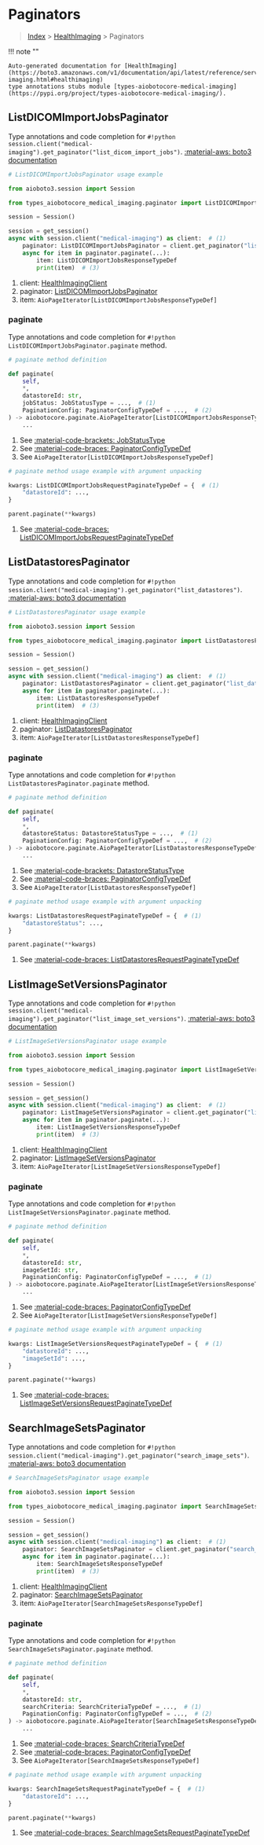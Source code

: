 # Paginators

> [Index](../README.md) > [HealthImaging](./README.md) > Paginators

!!! note ""

    Auto-generated documentation for [HealthImaging](https://boto3.amazonaws.com/v1/documentation/api/latest/reference/services/medical-imaging.html#healthimaging)
    type annotations stubs module [types-aiobotocore-medical-imaging](https://pypi.org/project/types-aiobotocore-medical-imaging/).

## ListDICOMImportJobsPaginator

Type annotations and code completion for `#!python session.client("medical-imaging").get_paginator("list_dicom_import_jobs")`.
[:material-aws: boto3 documentation](https://boto3.amazonaws.com/v1/documentation/api/latest/reference/services/medical-imaging/paginator/ListDICOMImportJobs.html#HealthImaging.Paginator.ListDICOMImportJobs)

```python
# ListDICOMImportJobsPaginator usage example

from aioboto3.session import Session

from types_aiobotocore_medical_imaging.paginator import ListDICOMImportJobsPaginator

session = Session()

session = get_session()
async with session.client("medical-imaging") as client:  # (1)
    paginator: ListDICOMImportJobsPaginator = client.get_paginator("list_dicom_import_jobs")  # (2)
    async for item in paginator.paginate(...):
        item: ListDICOMImportJobsResponseTypeDef
        print(item)  # (3)
```

1. client: [HealthImagingClient](./client.md)
2. paginator: [ListDICOMImportJobsPaginator](./paginators.md#listdicomimportjobspaginator)
3. item: `AioPageIterator[ListDICOMImportJobsResponseTypeDef]`


### paginate

Type annotations and code completion for `#!python ListDICOMImportJobsPaginator.paginate` method.

```python
# paginate method definition

def paginate(
    self,
    *,
    datastoreId: str,
    jobStatus: JobStatusType = ...,  # (1)
    PaginationConfig: PaginatorConfigTypeDef = ...,  # (2)
) -> aiobotocore.paginate.AioPageIterator[ListDICOMImportJobsResponseTypeDef]:  # (3)
    ...
```

1. See [:material-code-brackets: JobStatusType](./literals.md#jobstatustype)
2. See [:material-code-braces: PaginatorConfigTypeDef](./type_defs.md#paginatorconfigtypedef)
3. See `AioPageIterator[ListDICOMImportJobsResponseTypeDef]`


```python
# paginate method usage example with argument unpacking

kwargs: ListDICOMImportJobsRequestPaginateTypeDef = {  # (1)
    "datastoreId": ...,
}

parent.paginate(**kwargs)
```

1. See [:material-code-braces: ListDICOMImportJobsRequestPaginateTypeDef](./type_defs.md#listdicomimportjobsrequestpaginatetypedef)
## ListDatastoresPaginator

Type annotations and code completion for `#!python session.client("medical-imaging").get_paginator("list_datastores")`.
[:material-aws: boto3 documentation](https://boto3.amazonaws.com/v1/documentation/api/latest/reference/services/medical-imaging/paginator/ListDatastores.html#HealthImaging.Paginator.ListDatastores)

```python
# ListDatastoresPaginator usage example

from aioboto3.session import Session

from types_aiobotocore_medical_imaging.paginator import ListDatastoresPaginator

session = Session()

session = get_session()
async with session.client("medical-imaging") as client:  # (1)
    paginator: ListDatastoresPaginator = client.get_paginator("list_datastores")  # (2)
    async for item in paginator.paginate(...):
        item: ListDatastoresResponseTypeDef
        print(item)  # (3)
```

1. client: [HealthImagingClient](./client.md)
2. paginator: [ListDatastoresPaginator](./paginators.md#listdatastorespaginator)
3. item: `AioPageIterator[ListDatastoresResponseTypeDef]`


### paginate

Type annotations and code completion for `#!python ListDatastoresPaginator.paginate` method.

```python
# paginate method definition

def paginate(
    self,
    *,
    datastoreStatus: DatastoreStatusType = ...,  # (1)
    PaginationConfig: PaginatorConfigTypeDef = ...,  # (2)
) -> aiobotocore.paginate.AioPageIterator[ListDatastoresResponseTypeDef]:  # (3)
    ...
```

1. See [:material-code-brackets: DatastoreStatusType](./literals.md#datastorestatustype)
2. See [:material-code-braces: PaginatorConfigTypeDef](./type_defs.md#paginatorconfigtypedef)
3. See `AioPageIterator[ListDatastoresResponseTypeDef]`


```python
# paginate method usage example with argument unpacking

kwargs: ListDatastoresRequestPaginateTypeDef = {  # (1)
    "datastoreStatus": ...,
}

parent.paginate(**kwargs)
```

1. See [:material-code-braces: ListDatastoresRequestPaginateTypeDef](./type_defs.md#listdatastoresrequestpaginatetypedef)
## ListImageSetVersionsPaginator

Type annotations and code completion for `#!python session.client("medical-imaging").get_paginator("list_image_set_versions")`.
[:material-aws: boto3 documentation](https://boto3.amazonaws.com/v1/documentation/api/latest/reference/services/medical-imaging/paginator/ListImageSetVersions.html#HealthImaging.Paginator.ListImageSetVersions)

```python
# ListImageSetVersionsPaginator usage example

from aioboto3.session import Session

from types_aiobotocore_medical_imaging.paginator import ListImageSetVersionsPaginator

session = Session()

session = get_session()
async with session.client("medical-imaging") as client:  # (1)
    paginator: ListImageSetVersionsPaginator = client.get_paginator("list_image_set_versions")  # (2)
    async for item in paginator.paginate(...):
        item: ListImageSetVersionsResponseTypeDef
        print(item)  # (3)
```

1. client: [HealthImagingClient](./client.md)
2. paginator: [ListImageSetVersionsPaginator](./paginators.md#listimagesetversionspaginator)
3. item: `AioPageIterator[ListImageSetVersionsResponseTypeDef]`


### paginate

Type annotations and code completion for `#!python ListImageSetVersionsPaginator.paginate` method.

```python
# paginate method definition

def paginate(
    self,
    *,
    datastoreId: str,
    imageSetId: str,
    PaginationConfig: PaginatorConfigTypeDef = ...,  # (1)
) -> aiobotocore.paginate.AioPageIterator[ListImageSetVersionsResponseTypeDef]:  # (2)
    ...
```

1. See [:material-code-braces: PaginatorConfigTypeDef](./type_defs.md#paginatorconfigtypedef)
2. See `AioPageIterator[ListImageSetVersionsResponseTypeDef]`


```python
# paginate method usage example with argument unpacking

kwargs: ListImageSetVersionsRequestPaginateTypeDef = {  # (1)
    "datastoreId": ...,
    "imageSetId": ...,
}

parent.paginate(**kwargs)
```

1. See [:material-code-braces: ListImageSetVersionsRequestPaginateTypeDef](./type_defs.md#listimagesetversionsrequestpaginatetypedef)
## SearchImageSetsPaginator

Type annotations and code completion for `#!python session.client("medical-imaging").get_paginator("search_image_sets")`.
[:material-aws: boto3 documentation](https://boto3.amazonaws.com/v1/documentation/api/latest/reference/services/medical-imaging/paginator/SearchImageSets.html#HealthImaging.Paginator.SearchImageSets)

```python
# SearchImageSetsPaginator usage example

from aioboto3.session import Session

from types_aiobotocore_medical_imaging.paginator import SearchImageSetsPaginator

session = Session()

session = get_session()
async with session.client("medical-imaging") as client:  # (1)
    paginator: SearchImageSetsPaginator = client.get_paginator("search_image_sets")  # (2)
    async for item in paginator.paginate(...):
        item: SearchImageSetsResponseTypeDef
        print(item)  # (3)
```

1. client: [HealthImagingClient](./client.md)
2. paginator: [SearchImageSetsPaginator](./paginators.md#searchimagesetspaginator)
3. item: `AioPageIterator[SearchImageSetsResponseTypeDef]`


### paginate

Type annotations and code completion for `#!python SearchImageSetsPaginator.paginate` method.

```python
# paginate method definition

def paginate(
    self,
    *,
    datastoreId: str,
    searchCriteria: SearchCriteriaTypeDef = ...,  # (1)
    PaginationConfig: PaginatorConfigTypeDef = ...,  # (2)
) -> aiobotocore.paginate.AioPageIterator[SearchImageSetsResponseTypeDef]:  # (3)
    ...
```

1. See [:material-code-braces: SearchCriteriaTypeDef](./type_defs.md#searchcriteriatypedef)
2. See [:material-code-braces: PaginatorConfigTypeDef](./type_defs.md#paginatorconfigtypedef)
3. See `AioPageIterator[SearchImageSetsResponseTypeDef]`


```python
# paginate method usage example with argument unpacking

kwargs: SearchImageSetsRequestPaginateTypeDef = {  # (1)
    "datastoreId": ...,
}

parent.paginate(**kwargs)
```

1. See [:material-code-braces: SearchImageSetsRequestPaginateTypeDef](./type_defs.md#searchimagesetsrequestpaginatetypedef)
